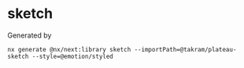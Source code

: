 # sketch

Generated by

```
nx generate @nx/next:library sketch --importPath=@takram/plateau-sketch --style=@emotion/styled
```
